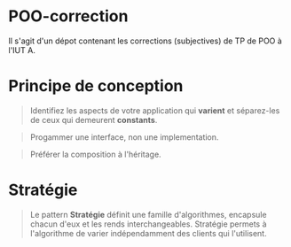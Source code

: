 # POO-correction

Il s'agit d'un dépot contenant les corrections (subjectives) de TP de POO à l'IUT A.

# Principe de conception


> Identifiez les aspects de votre application qui **varient** et
  séparez-les de ceux qui demeurent **constants**.
  
> Progammer une interface, non une implementation.

> Préférer la composition à l'héritage.

# Stratégie

> Le pattern **Stratégie** définit une famille d'algorithmes, encapsule chacun d'eux et les rends interchangeables.
Stratégie permets à l'algorithme de varier indépendamment des clients qui l'utilisent.
